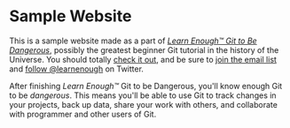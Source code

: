 # Sample Website

This is a sample website made as a part of [*Learn Enough™ Git to Be Dangerous*](http://learnenough.com/git-tutorial), possibly the greatest beginner Git tutorial in the history of the Universe. You should totally [check it out](http://learnenough.com/git-tutorial), and be sure to [join the email list](http://learnenough.com/#email_list) and [follow @learnenough](http://twitter.com/learnenough) on Twitter.


After finishing *Learn Enough™* Git to be Dangerous, you'll know enough Git to be *dangerous*. This means you'll be able to use Git to track changes in your projects, back up data, share your work with others, and collaborate with programmer and other users of Git. 
